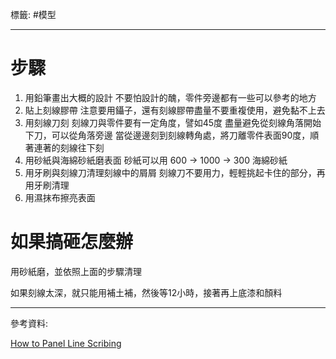 標籤: #模型 

---

# 步驟

1. 用鉛筆畫出大概的設計
不要怕設計的醜，零件旁邊都有一些可以參考的地方
2. 貼上刻線膠帶
注意要用鑷子，還有刻線膠帶盡量不要重複使用，避免黏不上去
3. 用刻線刀刻
刻線刀與零件要有一定角度，譬如45度
盡量避免從刻線角落開始下刀，可以從角落旁邊
當從邊邊刻到刻線轉角處，將刀離零件表面90度，順著連著的刻線往下刻
4. 用砂紙與海綿砂紙磨表面
砂紙可以用 600 -> 1000 -> 300 海綿砂紙
5. 用牙刷與刻線刀清理刻線中的屑屑
刻線刀不要用力，輕輕挑起卡住的部分，再用牙刷清理
6. 用濕抹布擦亮表面

# 如果搞砸怎麼辦

用砂紙磨，並依照上面的步驟清理

如果刻線太深，就只能用補土補，然後等12小時，接著再上底漆和顏料

---

參考資料:

[How to Panel Line Scribing](https://youtu.be/hVErOPqbrTY)